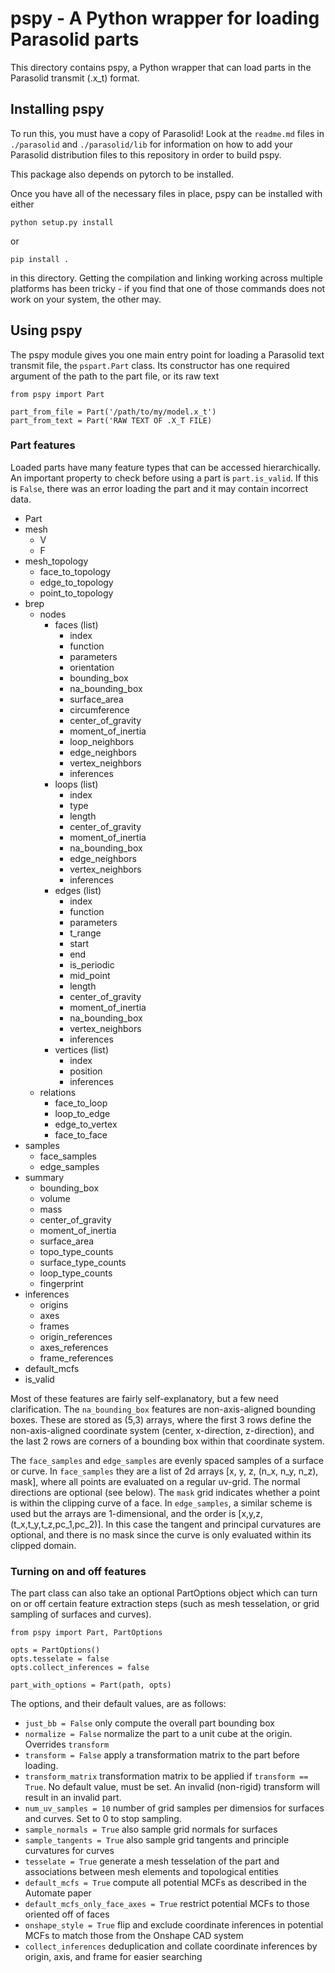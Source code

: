 # pspy - A Python wrapper for loading Parasolid parts

This directory contains pspy, a Python wrapper that can
load parts in the Parasolid transmit (.x_t) format.

## Installing pspy

To run this, you must have a copy of Parasolid! Look at the
`readme.md` files in `./parasolid` and `./parasolid/lib` for
information on how to add your Parasolid distribution files
to this repository in order to build pspy.

This package also depends on pytorch to be installed.

Once you have all of the necessary files in place, pspy can
be installed with either

`python setup.py install`

or

`pip install .`

in this directory. Getting the compilation and linking working
across multiple platforms has been tricky - if you find that 
one of those commands does not work on your system, the other
may.

## Using pspy

The pspy module gives you one main entry point for loading a 
Parasolid text transmit file, the `pspart.Part` class. Its
constructor has one required argument of the path to the part file,
or its raw text

```
from pspy import Part

part_from_file = Part('/path/to/my/model.x_t')
part_from_text = Part('RAW TEXT OF .X_T FILE)

```

### Part features

Loaded parts have many feature types that can be accessed hierarchically.
An important property to check before using a part is `part.is_valid`. If
this is `False`, there was an error loading the part and it may contain
incorrect data.

 - Part
  - mesh
    - V
	- F
  - mesh_topology
    - face_to_topology
	- edge_to_topology
	- point_to_topology
  - brep
    - nodes
	  - faces (list)
		  - index
		  - function
		  - parameters
		  - orientation
		  - bounding_box
		  - na_bounding_box
		  - surface_area
		  - circumference
		  - center_of_gravity
		  - moment_of_inertia
		  - loop_neighbors
		  - edge_neighbors
		  - vertex_neighbors
		  - inferences
	  - loops (list)
		  - index
		  - type
		  - length
		  - center_of_gravity
		  - moment_of_inertia
		  - na_bounding_box
		  - edge_neighbors
		  - vertex_neighbors
		  - inferences
	  - edges (list)
	      - index
		  - function
		  - parameters
		  - t_range
		  - start
		  - end
		  - is_periodic
		  - mid_point
		  - length
		  - center_of_gravity
		  - moment_of_inertia
		  - na_bounding_box
		  - vertex_neighbors
		  - inferences
	  - vertices (list)
	      - index
		  - position
		  - inferences
	- relations
	  - face_to_loop
	  - loop_to_edge
	  - edge_to_vertex
	  - face_to_face
  - samples
    - face_samples
	- edge_samples
  - summary
    - bounding_box
	- volume
	- mass
	- center_of_gravity
	- moment_of_inertia
	- surface_area
	- topo_type_counts
	- surface_type_counts
	- loop_type_counts
	- fingerprint
  - inferences
    - origins
	- axes
	- frames
	- origin_references
	- axes_references
	- frame_references
  - default_mcfs
  - is_valid


Most of these features are fairly self-explanatory, but a few need clarification.
The `na_bounding_box` features are non-axis-aligned bounding boxes. These are
stored as (5,3) arrays, where the first 3 rows define the non-axis-aligned coordinate
system (center, x-direction, z-direction), and the last 2 rows are corners of a
bounding box within that coordinate system.

The `face_samples` and `edge_samples` are evenly spaced samples of a surface
or curve. In `face_samples` they are a list of 2d arrays [x, y, z, (n_x, n_y, n_z), mask], where all points are evaluated on a regular uv-grid. The normal directions are optional (see below). The `mask` grid indicates whether a point is within the clipping curve of a face. In `edge_samples`, a similar scheme is used but the arrays are 1-dimensional, and the order is [x,y,z, (t_x,t_y,t_z,pc_1,pc_2)]. In this case the tangent and principal curvatures are optional, and there is no mask since the curve is only evaluated within its clipped domain.

### Turning on and off features

The part class can also take an optional PartOptions
object which can turn on or off certain feature extraction steps
(such as mesh tesselation, or grid sampling of surfaces and curves).


```
from pspy import Part, PartOptions

opts = PartOptions()
opts.tesselate = false
opts.collect_inferences = false

part_with_options = Part(path, opts)
```

The options, and their default values, are as follows:

 - `just_bb = False` only compute the overall part bounding box
 - `normalize = False` normalize the part to a unit cube at the origin. Overrides `transform`
 - `transform = False` apply a transformation matrix to the part before loading.
 - `transform_matrix` transformation matrix to be applied if `transform == True`. No default value, must be set. 
 An invalid (non-rigid) transform will result in an invalid part.
 - `num_uv_samples = 10` number of grid samples per dimensios for surfaces and curves. Set to 0 to stop sampling.
 - `sample_normals = True` also sample grid normals for surfaces
 - `sample_tangents = True` also sample grid tangents and principle curvatures for curves
 - `tesselate = True` generate a mesh tesselation of the part and associations between mesh elements and topological entities
 - `default_mcfs = True` compute all potential MCFs as described in the Automate paper
 - `default_mcfs_only_face_axes = True` restrict potential MCFs to those oriented off of faces
 - `onshape_style = True` flip and exclude coordinate inferences in potential MCFs to match those from the Onshape CAD system
 - `collect_inferences` deduplication and collate coordinate inferences by origin, axis, and frame for easier searching
